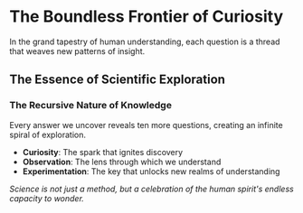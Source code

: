 # The Boundless Frontier of Curiosity

In the grand tapestry of human understanding, each question is a thread that weaves new patterns of insight.

## The Essence of Scientific Exploration
### The Recursive Nature of Knowledge

Every answer we uncover reveals ten more questions, creating an infinite spiral of exploration.

- **Curiosity**: The spark that ignites discovery
- **Observation**: The lens through which we understand
- **Experimentation**: The key that unlocks new realms of understanding

*Science is not just a method, but a celebration of the human spirit's endless capacity to wonder.*